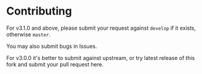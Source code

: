 # Contributing

For v3.1.0 and above, please submit your request against `develop` if it exists, otherwise `master`.

You may also submit bugs in Issues.

For v3.0.0 it's better to submit against upstream, or try latest release of this fork and submit your pull request here.
 
